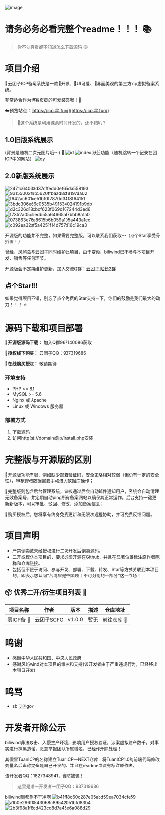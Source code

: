 ![image](https://github.com/user-attachments/assets/be69c819-0a1e-4e5a-abbe-619b13aaa371)

# 请务必务必看完整个readme！！！ 📚

> 你不认真看都不知道怎么下载源码 😜

# 项目介绍
🌠云团子ICP备案系统是一款💖开源、🩷UI可爱、🩵界面美观的第三方icp虚拟备案系统。

非常适合作为博客页脚的可爱装饰哦！🎈

☁️预览站点：[https://icp.星.fun/](https://icp.星.fun/)


> 🎉这个系统是利用课余时间开发的，还不错叭？

## 1.0旧版系统展示
(背景是随机二次元图片哦～) 🎨
![id](https://github.com/user-attachments/assets/f07d88cf-887a-4967-b066-ecb0e11b1b1c)
![index](https://github.com/user-attachments/assets/13865de9-b6e6-4319-86fa-f66fb12024e4)
跃迁功能（随机跳转一个记录在团ICP中的网站）
![qy](https://github.com/user-attachments/assets/664e1fe2-15d6-441f-9322-c56c00e31b09)

## 2.0新版系统展示
![2471c64033d37cffedd0ef65da558193](https://github.com/user-attachments/assets/9b8b4e3c-f509-4c77-8aad-16e92583e0a1)
![93155002f8b5620ffbaad8cf8197aa02](https://github.com/user-attachments/assets/4bbf9baa-c42f-419b-b472-a657824635f1)
![f942ac601ce51bf0f7870d34f8f64151](https://github.com/user-attachments/assets/35712e28-d5c0-4358-bb5a-acb822c80e36)
![3bdc306e66c0535b491534024191b9db](https://github.com/user-attachments/assets/1ebe4b6e-435b-4d68-b1c1-755c3c56adb1)
![d3c326d18cbcf623f069d107244d3ed6](https://github.com/user-attachments/assets/56ed31d8-b4a3-4838-9337-549a7f28bad0)
![f7352a05cbedb55a64665a17bbb8a1a0](https://github.com/user-attachments/assets/3d463a8e-4659-483c-b0de-438ba163d05f)
![073863e76a8615b6b059a105a443a1ec](https://github.com/user-attachments/assets/9c7eff76-fede-41c6-8d6a-1151156e96db)
![c092ea32af5a4251f14d757d16c19ca3](https://github.com/user-attachments/assets/67eefdaf-de00-4eb4-8af2-91c053526077)

开源版的功能并不完整，如果需要完整版，可以联系我们获取～（点个Star享受骨折价！）

曾经，风屿岛与云团子同时维护此项目，由于变动，biliwind已不参与本项目开发、销售等任何环节。

开源版会不定期维护更新，加入交流Q群：[云团子 站长2群](https://qm.qq.com/q/zWdw1HqaOY)

## 点个Star!!!
如果觉得项目不错，别忘了点个免费的Star支持一下，你们的鼓励是我们最大的动力！！！ ⭐️

# 源码下载和项目部署
**🧡开源版源码下载：** 加入Q群967140086获取

**🩷授权线下购买：** 云团子QQ：937319686

**🩵在线购买授权：** 敬请期待

### 环境支持
- PHP >= 8.1
- MySQL >= 5.6
- Nginx 或 Apache
- Linux 或 Windows 服务器
  
### 部署方式
1. 下载源码
2. 访问http(s)://domain或ip/install.php安装
# 完整版与开源版的区别
🧡开源版功能有限，例如缺少邮箱验证码，安全策略相对较弱（但仍有一定的安全性），审核修改数据需要手动进入数据库操作；

🩵完整版则包含后台管理系统，审核通过后会自动邮件通知用户，系统会自动清理无效备案号，并定期自动ping所有备案网站以确保其正常运作。后台支持一键更新新版本，可以审批、驳回、修改、添加备案信息；

🩷购买授权后，您将享有终身免费更新和无限次远程协助，并可免费反馈问题。
# 项目声明
- 严禁倒卖或未经授权进行二次开发后倒卖源码。
- 二开或模仿本项目的，要求必须开源在Github，并且在显著位置标注原作者昵称和仓库链接。
- 包括但不限于访问、参与开发、部署、下载、转发、Star等方式关联到本项目的，即表示您认同“台湾省是中国领土不可分割的一部分”这一立场！

## 📦 优秀二开/衍生项目列表 🎁

| 项目名称 | 作者 | 版本 | 描述 | 仓库地址 |
|---------|------|------|------|----------|
| 雾ICP备 📧 | 云团子SCFC | v1.0.0 | 暂无 | [前往仓库](#) 🚗 |

# 鸣谢
- 感谢中华人民共和国、中央人民政府
- 感谢风屿wind对本项目的维护和支持(该开发者由于严重违规行为，已经移出本项目开发)
# 鸣骂
- sb 🇯🇵gov

# 开发者开除公示
biliwind非法攻击、入侵生产环境，影响用户授权验证，涉案虚拟财产数千，对事实进行抹黑造谣，恶意举报团队所属域名，已经作开除处理！

其假冒TuanICP的名称建立TuanICP—NEXT仓库，将TuanICP1.0的前端代码修改变量名后声称完全是自己开发的，并且在readme中没有标注原作者。

该开发者QQ：1827348941，谨防被骗！

> 这里是唯一开发者—团子QQ：937319686

biliwind删都删不干净啊
![b41f18c60c287e05abd59ea7034cfe59](https://github.com/user-attachments/assets/c755f3ed-95fd-41d5-887d-ca9cb26ec95d)
![a1b0e296f8543068c89542051bfd83b4](https://github.com/user-attachments/assets/79b5a477-b21a-4725-8cf3-7569898cdec7)
![2b3f98a1f8cd423cd8d7a45e6a088d29](https://github.com/user-attachments/assets/a972f3d4-f39f-4768-be66-f950c28ec25a)

